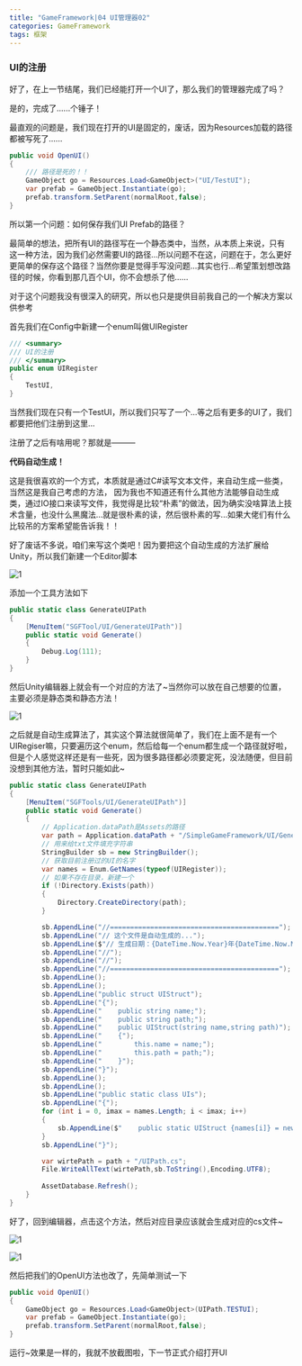 ```yaml
---
title: "GameFramework|04 UI管理器02"
categories: GameFramework 
tags: 框架
---
```


### UI的注册

好了，在上一节结尾，我们已经能打开一个UI了，那么我们的管理器完成了吗？

是的，完成了......个锤子！

最直观的问题是，我们现在打开的UI是固定的，废话，因为Resources加载的路径都被写死了......

```c#
public void OpenUI()
{
    /// 路径是死的！！
    GameObject go = Resources.Load<GameObject>("UI/TestUI");
    var prefab = GameObject.Instantiate(go);
    prefab.transform.SetParent(normalRoot,false);
}
```

所以第一个问题：如何保存我们UI Prefab的路径？

最简单的想法，把所有UI的路径写在一个静态类中，当然，从本质上来说，只有这一种方法，因为我们必然需要UI的路径...所以问题不在这，问题在于，怎么更好更简单的保存这个路径？当然你要是觉得手写没问题...其实也行...希望策划想改路径的时候，你看到那几百个UI，你不会想杀了他......

对于这个问题我没有很深入的研究，所以也只是提供目前我自己的一个解决方案以供参考

首先我们在Config中新建一个enum叫做UIRegister

```c#
/// <summary>
/// UI的注册
/// </summary>
public enum UIRegister
{
    TestUI,
}
```

当然我们现在只有一个TestUI，所以我们只写了一个...等之后有更多的UI了，我们都要把他们注册到这里...

注册了之后有啥用呢？那就是———

**代码自动生成！**

这是我很喜欢的一个方式，本质就是通过C#读写文本文件，来自动生成一些类，当然这是我自己考虑的方法， 因为我也不知道还有什么其他方法能够自动生成类，通过IO接口来读写文件，我觉得是比较“朴素”的做法，因为确实没啥算法上技术含量，也没什么黑魔法...就是很朴素的读，然后很朴素的写...如果大佬们有什么比较吊的方案希望能告诉我！！

好了废话不多说，咱们来写这个类吧！因为要把这个自动生成的方法扩展给Unity，所以我们新建一个Editor脚本

![1](https://www.logarius996.icu/images/SimpleGameFramework/UI/11.png)

添加一个工具方法如下

```c#
public static class GenerateUIPath
{
    [MenuItem("SGFTool/UI/GenerateUIPath")]
    public static void Generate()
    {
        Debug.Log(111);
    }
}
```

然后Unity编辑器上就会有一个对应的方法了~当然你可以放在自己想要的位置，主要必须是静态类和静态方法！

![1](https://www.logarius996.icu/images/SimpleGameFramework/UI/12.png)

之后就是自动生成算法了，其实这个算法就很简单了，我们在上面不是有一个UIRegiser嘛，只要遍历这个enum，然后给每一个enum都生成一个路径就好啦，但是个人感觉这样还是有一些死，因为很多路径都必须要定死，没法随便，但目前没想到其他方法，暂时只能如此~

```c#
public static class GenerateUIPath
{
    [MenuItem("SGFTools/UI/GenerateUIPath")]
    public static void Generate()
    {
        // Application.dataPath是Assets的路径
        var path = Application.dataPath + "/SimpleGameFramework/UI/Generated";
        // 用来给txt文件填充字符串
        StringBuilder sb = new StringBuilder();
        // 获取目前注册过的UI的名字
        var names = Enum.GetNames(typeof(UIRegister));
        // 如果不存在目录，新建一个
        if (!Directory.Exists(path))
        {
            Directory.CreateDirectory(path);
        }

        sb.AppendLine("//==========================================");
        sb.AppendLine("// 这个文件是自动生成的...");
        sb.AppendLine($"// 生成日期：{DateTime.Now.Year}年{DateTime.Now.Month}月{DateTime.Now.Day}日{DateTime.Now.Hour}点{DateTime.Now.Minute}分");
        sb.AppendLine("//");
        sb.AppendLine("//");
        sb.AppendLine("//==========================================");
        sb.AppendLine();
        sb.AppendLine();
        sb.AppendLine("public struct UIStruct");
        sb.AppendLine("{");
        sb.AppendLine("    public string name;");
        sb.AppendLine("    public string path;");
        sb.AppendLine("    public UIStruct(string name,string path)");
        sb.AppendLine("    {");
        sb.AppendLine("        this.name = name;");
        sb.AppendLine("        this.path = path;");
        sb.AppendLine("    }");
        sb.AppendLine("}");
        sb.AppendLine();
        sb.AppendLine();
        sb.AppendLine("public static class UIs");
        sb.AppendLine("{");
        for (int i = 0, imax = names.Length; i < imax; i++)
        {
            sb.AppendLine($"    public static UIStruct {names[i]} = new UIStruct(\"{names[i]}\",\"UI/{names[i]}\");");
        }
        sb.AppendLine("}");

        var wirtePath = path + "/UIPath.cs";
        File.WriteAllText(wirtePath,sb.ToString(),Encoding.UTF8);
        
        AssetDatabase.Refresh();
    }
}
```

好了，回到编辑器，点击这个方法，然后对应目录应该就会生成对应的cs文件~

![1](https://www.logarius996.icu/images/SimpleGameFramework/UI/13.png)

![1](https://www.logarius996.icu/images/SimpleGameFramework/UI/14.png)

然后把我们的OpenUI方法也改了，先简单测试一下

```c#
public void OpenUI()
{
    GameObject go = Resources.Load<GameObject>(UIPath.TESTUI);
    var prefab = GameObject.Instantiate(go);
    prefab.transform.SetParent(normalRoot,false);
}
```

运行~效果是一样的，我就不放截图啦，下一节正式介绍打开UI



























